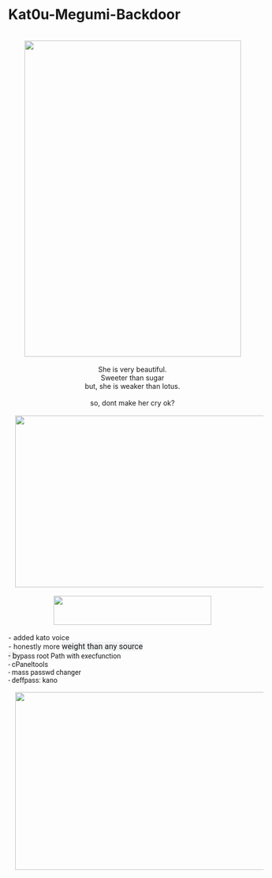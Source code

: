 # Kat0u-Megumi-Backdoor
<div class="separator" style="clear: both; text-align: center;">
<br /></div>
<div class="separator" style="clear: both; text-align: center;">
<a href="https://4.bp.blogspot.com/-ayMbYggKOUI/XDDElHM2YJI/AAAAAAAAIs8/cM3IrJLfZkkkcMQHHNz6Gq9nKfe9jnBsACLcBGAs/s1600/katousan.png" imageanchor="1" style="margin-left: 1em; margin-right: 1em;"><img border="0" data-original-height="1078" data-original-width="741" height="640" src="https://4.bp.blogspot.com/-ayMbYggKOUI/XDDElHM2YJI/AAAAAAAAIs8/cM3IrJLfZkkkcMQHHNz6Gq9nKfe9jnBsACLcBGAs/s640/katousan.png" width="439" /></a></div>
<div class="separator" style="clear: both; text-align: center;">
</div>
<div class="separator" style="clear: both; text-align: center;">
<br /></div>
<div class="separator" style="clear: both; text-align: center;">
She is very beautiful.</div>
<div class="separator" style="clear: both; text-align: center;">
Sweeter than sugar</div>
<div class="separator" style="clear: both; text-align: center;">
but, she is weaker than lotus.</div>
<div class="separator" style="clear: both; text-align: center;">
<br /></div>
<div class="separator" style="clear: both; text-align: center;">
so, dont make her cry ok?</div>
<div class="separator" style="clear: both; text-align: center;">
<br /></div>
<div class="separator" style="clear: both; text-align: center;">
<a href="https://2.bp.blogspot.com/-vkBSIQXuIRU/XDDAKzQSQ5I/AAAAAAAAIsg/h_polz9JALgwf36eqDxo_EpbzS9KXtL-wCLcBGAs/s1600/Screenshot_5.jpg" imageanchor="1" style="margin-left: 1em; margin-right: 1em;"><img border="0" data-original-height="873" data-original-width="1600" height="348" src="https://2.bp.blogspot.com/-vkBSIQXuIRU/XDDAKzQSQ5I/AAAAAAAAIsg/h_polz9JALgwf36eqDxo_EpbzS9KXtL-wCLcBGAs/s640/Screenshot_5.jpg" width="640" /></a></div>
<div class="separator" style="clear: both; text-align: center;">
<br /></div>
<div class="separator" style="clear: both; text-align: center;">
<a href="https://4.bp.blogspot.com/-rAF0Up1kCg8/XDDBnSEXbnI/AAAAAAAAIsw/HqzYfN-cMmsBgK5YRT-6GgmOET3bhgyewCLcBGAs/s1600/Screenshot_7.jpg" imageanchor="1" style="margin-left: 1em; margin-right: 1em;"><img border="0" data-original-height="102" data-original-width="545" height="59" src="https://4.bp.blogspot.com/-rAF0Up1kCg8/XDDBnSEXbnI/AAAAAAAAIsw/HqzYfN-cMmsBgK5YRT-6GgmOET3bhgyewCLcBGAs/s320/Screenshot_7.jpg" width="320" /></a></div>
<div class="separator" style="clear: both; text-align: center;">
<br /></div>
<div class="separator" style="clear: both; text-align: left;">
- added kato voice</div>
<div class="separator" style="clear: both; text-align: left;">
- honestly more&nbsp;<span style="background-color: #f1f3f4; font-family: &quot;roboto&quot; , &quot;arial&quot; , sans-serif; font-size: 16px; white-space: nowrap;">weight than any source</span></div>
<div class="separator" style="clear: both; text-align: left;">
<span style="background-color: #f1f3f4; font-family: &quot;roboto&quot; , &quot;arial&quot; , sans-serif; font-size: 16px; white-space: nowrap;">- b</span><span style="font-family: &quot;roboto&quot; , &quot;arial&quot; , sans-serif;"><span style="white-space: nowrap;">ypass root Path with execfunction</span></span></div>
<div class="separator" style="clear: both; text-align: left;">
<span style="font-family: &quot;roboto&quot; , &quot;arial&quot; , sans-serif;"><span style="white-space: nowrap;">- cPaneltools</span></span></div>
<div class="separator" style="clear: both; text-align: left;">
<span style="font-family: &quot;roboto&quot; , &quot;arial&quot; , sans-serif;"><span style="white-space: nowrap;">- mass passwd changer</span></span></div>
<div class="separator" style="clear: both; text-align: left;">
<span style="font-family: &quot;roboto&quot; , &quot;arial&quot; , sans-serif;"><span style="white-space: nowrap;">- deffpass: kano</span></span></div>
<div class="separator" style="clear: both; text-align: left;">
<span style="font-family: &quot;roboto&quot; , &quot;arial&quot; , sans-serif;"><span style="white-space: nowrap;"><br /></span></span></div>
<div class="separator" style="clear: both; text-align: center;">
<a href="https://www.kaorinusantara.or.id/wp-content/uploads/2017/07/megumi-kato-1.jpg" imageanchor="1" style="margin-left: 1em; margin-right: 1em;"><img border="0" data-original-height="450" data-original-width="800" height="360" src="https://www.kaorinusantara.or.id/wp-content/uploads/2017/07/megumi-kato-1.jpg" width="640" /></a></div>
<div class="separator" style="clear: both; text-align: left;">
<span style="font-family: &quot;roboto&quot; , &quot;arial&quot; , sans-serif;"><span style="white-space: nowrap;"><br /></span></span></div>
<div class="separator" style="clear: both; text-align: left;">
<span style="font-family: &quot;roboto&quot; , &quot;arial&quot; , sans-serif;"><span style="white-space: nowrap;"><br /></span></span></div>
<div class="separator" style="clear: both; text-align: left;">
<span style="font-family: &quot;roboto&quot; , &quot;arial&quot; , sans-serif;"><span style="white-space: nowrap;"><br /></span></span></div>
